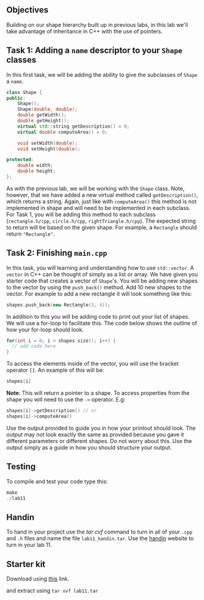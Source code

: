 ## Objectives

Building on our shape hierarchy built up in previous labs, in this lab we'll take advantage of inheritance in C++ with the use of pointers.

## Task 1: Adding a `name` descriptor to your `Shape` classes

In this first task, we will be adding the ability to give the subclasses of `Shape` a `name`. 

```c++
class Shape {
public:
    Shape();
    Shape(double, double);
    double getWidth();
    double getHeight();
    virtual std::string getDescription() = 0;
    virtual double computeArea() = 0;

    void setWidth(double);
    void setHeight(double);

protected:
    double width;
    double height;
};
```

As with the previous lab, we will be working with the `Shape` class. Note, however, that we have added a new virtual method called `getDescription()`, which returns a string. Again, just like with `computeArea()` this method is not implemented in shape and will need to be implemented in each subclass. For Task 1, you will be adding this method to each subclass (`rectangle.h/cpp`, `circle.h/cpp`, `rightTriangle.h/cpp`). The expected string to return will be based on the given shape. For example, a `Rectangle` should return `"Rectangle"`.

## Task 2: Finishing `main.cpp`

In this task, you will learning and understanding how to use `std::vector`. A `vector` in C++ can be thought of simply as a list or array. We have given you starter code that creates a vector of `Shape`'s. You will be adding new shapes to the vector by using the `push_back()` method. Add 10 new shapes to the vector. For example to add a new rectangle it will look something like this:

```c++
shapes.push_back(new Rectangle(3, 4));
```

In addition to this you will be adding code to print out your list of shapes. We will use a for-loop to facilitate this. The code below shows the outline of how your for-loop should look.

```c++
for(int i = 0; i < shapes.size(); i++) {
  // add code here
}
```

To access the elements inside of the vector, you will use the bracket operator `[]`. An example of this will be:

```c++
shapes[i]
```

**Note**: This will return a pointer to a shape. To access properties from the shape you will need to use the `->` operator. E.g:

```c++
shapes[i]->getDescription() // or
shapes[i]->computeArea()
```

Use the output provided to guide you in how your printout should look. The output may not look exactly the same as provided because you gave it different parameters or different shapes. Do not worry about this. Use the output simply as a guide in how you should structure your output.

## Testing

To compile and test your code type this:

```c++
make
./lab11
```

## Handin

To hand in your project use the *tar cvf* command to turn in all of your `.cpp` and `.h` files and name the file `lab11_handin.tar`. Use the [handin](http://handin.cs.clemson.edu/courses) website to turn in your lab 11.

## Starter kit
Download using [this](https://github.com/takumib/cpsc210-labs/releases/download/11/lab11.tar) link.

and extract using `tar xvf lab11.tar`
